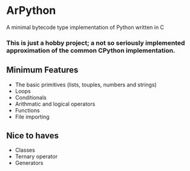 # ArPython
A minimal bytecode type implementation of Python written in C

### This is just a hobby project; a not so seriously implemented approximation of the common CPython implementation.

## Minimum Features
- The basic primitives (lists, touples, numbers and strings)  
- Loops
- Conditionals
- Arithmatic and logical operators
- Functions  
- File importing  

## Nice to haves
- Classes
- Ternary operator
- Generators
